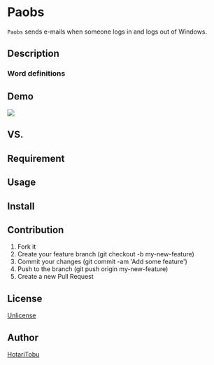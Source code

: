 # Paobs

`Paobs` sends e-mails when someone logs in and logs out of Windows.

## Description



### Word definitions



## Demo

![](img/demo.gif)

## VS.



## Requirement



## Usage



## Install



## Contribution

1. Fork it
2. Create your feature branch (git checkout -b my-new-feature)
3. Commit your changes (git commit -am 'Add some feature')
4. Push to the branch (git push origin my-new-feature)
5. Create a new Pull Request

## License

[Unlicense](LICENSE)

## Author

[HotariTobu](https://github.com/HotariTobu)
